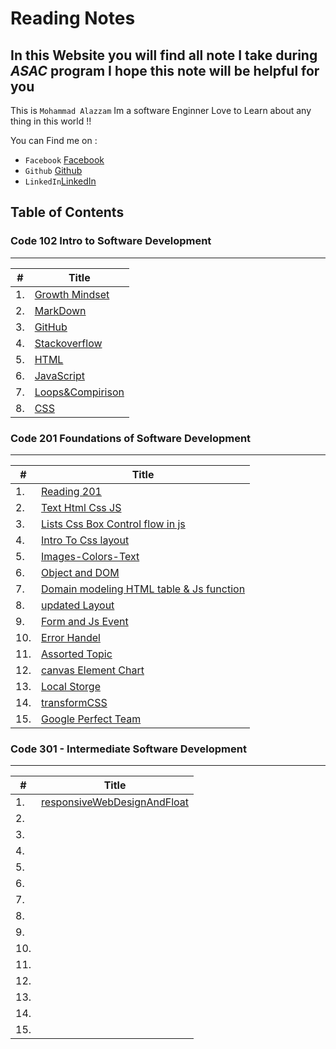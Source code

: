 # Reading Notes

## In this Website you will find all note I take during *ASAC* program I hope this note will be helpful for you

This is `Mohammad Alazzam` Im a software Enginner Love to Learn about any thing in this world !!

You can Find me on :

* `Facebook` [Facebook](https://www.facebook.com/show.bfhmk)
* `Github` [Github](https://github.com/MohdAzzam)
* `LinkedIn`[LinkedIn](https://www.linkedin.com/in/malazzam94/)

## Table of Contents

### Code 102 Intro to Software Development

--------------------------------------------

| #             | Title         |
| ------------- | ------------- |
| 1. | [Growth Mindset](https://mohdazzam.github.io/reading-notes/growthmindset) |
| 2. | [MarkDown](https://mohdazzam.github.io/reading-notes/read02a) |
| 3. | [GitHub](https://mohdazzam.github.io/reading-notes/read02b) |
| 4. | [Stackoverflow](https://mohdazzam.github.io/reading-notes/stackoverflow)|
| 5. | [HTML](https://mohdazzam.github.io/reading-notes/html) |
| 6. | [JavaScript](https://mohdazzam.github.io/reading-notes/js) |
| 7. | [Loops&Compirison](https://mohdazzam.github.io/reading-notes/loops_and_comparison) |
| 8. | [CSS](https://mohdazzam.github.io/reading-notes/css) |

### Code 201 Foundations of Software Development

--------------------------------------------

| #             | Title         |
| ------------- | ------------- |
| 1.            | [Reading 201](https://mohdazzam.github.io/reading-notes/class-01)       |
| 2.            | [Text Html Css JS](https://mohdazzam.github.io/reading-notes/class-02)  |
| 3.            | [Lists Css Box Control flow in js](https://mohdazzam.github.io/reading-notes/read03a) |
| 4.  |[Intro To Css layout](https://mohdazzam.github.io/reading-notes/read03b) |
| 5.  | [Images-Colors-Text](https://mohdazzam.github.io/reading-notes/images-colors-text) |
| 6.  | [Object and DOM](https://mohdazzam.github.io/reading-notes/object)  |
| 7.  | [Domain modeling HTML table & Js function](https://mohdazzam.github.io/reading-notes/read07)  |
| 8.  | [updated Layout](https://mohdazzam.github.io/reading-notes/updatedLayout)  |
| 9.  | [Form and Js Event](https://mohdazzam.github.io/reading-notes/fromandJsEvent)  |
| 10.  | [Error Handel](https://mohdazzam.github.io/reading-notes/errorHandel)  |
| 11.  | [Assorted Topic](https://mohdazzam.github.io/reading-notes/AssortedTopic)  |
| 12.  | [canvas Element Chart](https://mohdazzam.github.io/reading-notes/canvasElementChart)|
| 13.  | [Local Storge](https://mohdazzam.github.io/reading-notes/local-storge)  |
| 14.  | [transformCSS](https://mohdazzam.github.io/reading-notes/transformCSS)  |
| 15.  | [Google Perfect Team](https://mohdazzam.github.io/reading-notes/gooleRead)  |

### Code 301 - Intermediate Software Development

--------------------------------------------

| #             | Title         |
| ------------- | ------------- |
| 1.  |[responsiveWebDesignAndFloat](https://mohdazzam.github.io/reading-notes/read301/responsiveWebDesignAndFloat) |
| 2.  | |
| 3.  | |
| 4.  | |
| 5.  | |
| 6.  | |
| 7.  | |
| 8.  | |
| 9.  | |
| 10. | |
| 11. | |
| 12. | |
| 13. | |
| 14. | |
| 15. | |
